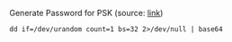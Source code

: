Generate Password for PSK (source: [link](https://wiki.strongswan.org/projects/strongswan/wiki/SecurityRecommendations))

`dd if=/dev/urandom count=1 bs=32 2>/dev/null | base64`
